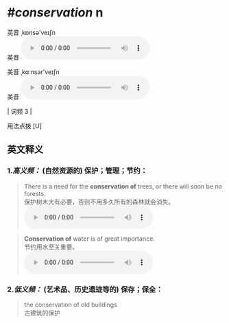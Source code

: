 # ***\#conservation*** n
英音 ˌkɒnsə'veɪʃn  
英音
<audio src="./media/conservation-B.aac" controls="controls"></audio>

美音 ˌkɑːnsər'veɪʃn  
美音
<audio src="./media/conservation.aac" controls="controls"></audio>



| 词频 3 |  

用法点拨  [U]

英文释义
---
### 1.*高义频：* **(自然资源的) 保护；管理；节约：**  

 > There is a need for the **conservation of** trees, or there will soon be no forests.  
 > 保护树木大有必要，否则不用多久所有的森林就会消失。    
<audio src="./media/1-conservation.aac" controls="controls"></audio>

 > **Conservation of** water is of great importance.  
 > 节约用水至关重要。    
<audio src="./media/2-conservation.aac" controls="controls"></audio>

### 2.*低义频：* **(艺术品、历史遗迹等的) 保存；保全：**  

 > the conservation of old buildings  
 > 古建筑的保护    


